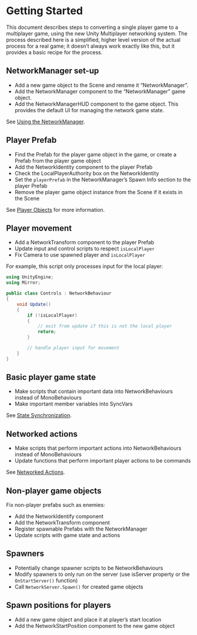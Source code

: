 # Getting Started

This document describes steps to converting a single player game to a multiplayer game, using the new Unity Multiplayer networking system. The process described here is a simplified, higher level version of the actual process for a real game; it doesn’t always work exactly like this, but it provides a basic recipe for the process.

## NetworkManager set-up

-   Add a new game object to the Scene and rename it “NetworkManager”.
-   Add the NetworkManager component to the “NetworkManager” game object.
-   Add the NetworkManagerHUD component to the game object. This provides the default UI for managing the network game state.

See [Using the NetworkManager](/Mirror/Components/NetworkManager).

## Player Prefab

-   Find the Prefab for the player game object in the game, or create a Prefab from the player game object
-   Add the NetworkIdentity component to the player Prefab
-   Check the LocalPlayerAuthority box on the NetworkIdentity
-   Set the `playerPrefab` in the NetworkManager’s Spawn Info section to the player Prefab
-   Remove the player game object instance from the Scene if it exists in the Scene

See [Player Objects](/Mirror/Concepts/GameObjects/SpawnPlayer) for more information.

## Player movement

-   Add a NetworkTransform component to the player Prefab
-   Update input and control scripts to respect `isLocalPlayer`
-   Fix Camera to use spawned player and `isLocalPlayer`

For example, this script only processes input for the local player:

```cs
using UnityEngine;
using Mirror;

public class Controls : NetworkBehaviour
{
    void Update()
    {
        if (!isLocalPlayer)
        {
            // exit from update if this is not the local player
            return;
        }

        // handle player input for movement
    }
}
```

## Basic player game state

-   Make scripts that contain important data into NetworkBehaviours instead of MonoBehaviours
-   Make important member variables into SyncVars

See [State Synchronization](/Mirror/Concepts/StateSync).

## Networked actions

-   Make scripts that perform important actions into NetworkBehaviours instead of MonoBehaviours
-   Update functions that perform important player actions to be commands

See [Networked Actions](/Mirror/Concepts/Communications/).

## Non-player game objects

Fix non-player prefabs such as enemies:

-   Add the NetworkIdentify component
-   Add the NetworkTransform component
-   Register spawnable Prefabs with the NetworkManager
-   Update scripts with game state and actions

## Spawners

-   Potentially change spawner scripts to be NetworkBehaviours
-   Modify spawners to only run on the server (use isServer property or the `OnStartServer()` function)
-   Call `NetworkServer.Spawn()` for created game objects

## Spawn positions for players

-   Add a new game object and place it at player’s start location
-   Add the NetworkStartPosition component to the new game object
